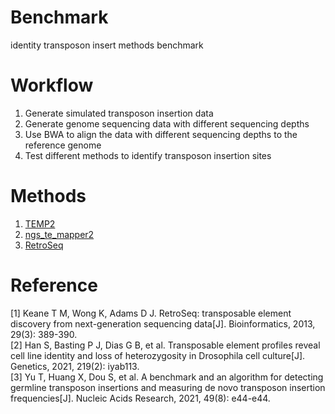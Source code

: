 # Benchmark
identity transposon insert methods benchmark

# Workflow  
1. Generate simulated transposon insertion data
2. Generate genome sequencing data with different sequencing depths
3. Use BWA to align the data with different sequencing depths to the reference genome
4. Test different methods to identify transposon insertion sites

# Methods
1. [TEMP2](https://github.com/weng-lab/TEMP2)
2. [ngs_te_mapper2](https://github.com/bergmanlab/ngs_te_mapper2)
3. [RetroSeq](https://github.com/tk2/RetroSeq)

# Reference  
\[1\] Keane T M, Wong K, Adams D J. RetroSeq: transposable element discovery from next-generation sequencing data[J]. Bioinformatics, 2013, 29(3): 389-390.  
\[2\] Han S, Basting P J, Dias G B, et al. Transposable element profiles reveal cell line identity and loss of heterozygosity in Drosophila cell culture[J]. Genetics, 2021, 219(2): iyab113.  
\[3\] Yu T, Huang X, Dou S, et al. A benchmark and an algorithm for detecting germline transposon insertions and measuring de novo transposon insertion frequencies[J]. Nucleic Acids Research, 2021, 49(8): e44-e44.  
